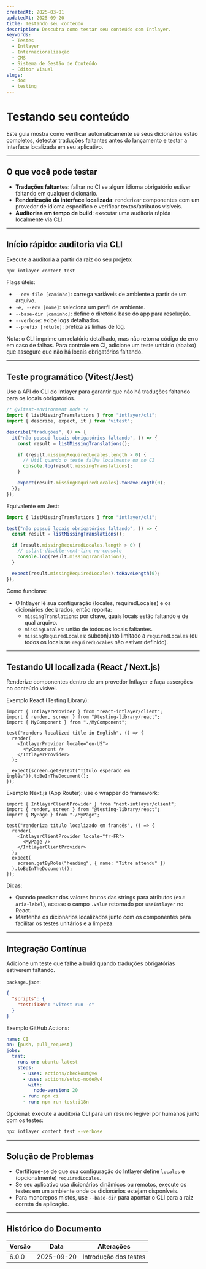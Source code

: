 ```yaml
---
createdAt: 2025-03-01
updatedAt: 2025-09-20
title: Testando seu conteúdo
description: Descubra como testar seu conteúdo com Intlayer.
keywords:
  - Testes
  - Intlayer
  - Internacionalização
  - CMS
  - Sistema de Gestão de Conteúdo
  - Editor Visual
slugs:
  - doc
  - testing
---
```


# Testando seu conteúdo

Este guia mostra como verificar automaticamente se seus dicionários estão completos, detectar traduções faltantes antes do lançamento e testar a interface localizada em seu aplicativo.

---

## O que você pode testar

- **Traduções faltantes**: falhar no CI se algum idioma obrigatório estiver faltando em qualquer dicionário.
- **Renderização da interface localizada**: renderizar componentes com um provedor de idioma específico e verificar textos/atributos visíveis.
- **Auditorias em tempo de build**: executar uma auditoria rápida localmente via CLI.

---

## Início rápido: auditoria via CLI

Execute a auditoria a partir da raiz do seu projeto:

```bash
npx intlayer content test
```

Flags úteis:

- `--env-file [caminho]`: carrega variáveis de ambiente a partir de um arquivo.
- `-e, --env [nome]`: seleciona um perfil de ambiente.
- `--base-dir [caminho]`: define o diretório base do app para resolução.
- `--verbose`: exibe logs detalhados.
- `--prefix [rótulo]`: prefixa as linhas de log.

Nota: o CLI imprime um relatório detalhado, mas não retorna código de erro em caso de falhas. Para controle em CI, adicione um teste unitário (abaixo) que assegure que não há locais obrigatórios faltando.

---

## Teste programático (Vitest/Jest)

Use a API do CLI do Intlayer para garantir que não há traduções faltando para os locais obrigatórios.

```ts
/* @vitest-environment node */
import { listMissingTranslations } from "intlayer/cli";
import { describe, expect, it } from "vitest";

describe("traduções", () => {
  it("não possui locais obrigatórios faltando", () => {
    const result = listMissingTranslations();

    if (result.missingRequiredLocales.length > 0) {
      // Útil quando o teste falha localmente ou no CI
      console.log(result.missingTranslations);
    }

    expect(result.missingRequiredLocales).toHaveLength(0);
  });
});
```

Equivalente em Jest:

```ts
import { listMissingTranslations } from "intlayer/cli";

test("não possui locais obrigatórios faltando", () => {
  const result = listMissingTranslations();

  if (result.missingRequiredLocales.length > 0) {
    // eslint-disable-next-line no-console
    console.log(result.missingTranslations);
  }

  expect(result.missingRequiredLocales).toHaveLength(0);
});
```

Como funciona:

- O Intlayer lê sua configuração (locales, requiredLocales) e os dicionários declarados, então reporta:
  - `missingTranslations`: por chave, quais locais estão faltando e de qual arquivo.
  - `missingLocales`: união de todos os locais faltantes.
  - `missingRequiredLocales`: subconjunto limitado a `requiredLocales` (ou todos os locais se `requiredLocales` não estiver definido).

---

## Testando UI localizada (React / Next.js)

Renderize componentes dentro de um provedor Intlayer e faça asserções no conteúdo visível.

Exemplo React (Testing Library):

```tsx
import { IntlayerProvider } from "react-intlayer/client";
import { render, screen } from "@testing-library/react";
import { MyComponent } from "./MyComponent";

test("renders localized title in English", () => {
  render(
    <IntlayerProvider locale="en-US">
      <MyComponent />
    </IntlayerProvider>
  );

  expect(screen.getByText("Título esperado em inglês")).toBeInTheDocument();
});
```

Exemplo Next.js (App Router): use o wrapper do framework:

```tsx
import { IntlayerClientProvider } from "next-intlayer/client";
import { render, screen } from "@testing-library/react";
import { MyPage } from "./MyPage";

test("renderiza título localizado em francês", () => {
  render(
    <IntlayerClientProvider locale="fr-FR">
      <MyPage />
    </IntlayerClientProvider>
  );
  expect(
    screen.getByRole("heading", { name: "Titre attendu" })
  ).toBeInTheDocument();
});
```

Dicas:

- Quando precisar dos valores brutos das strings para atributos (ex.: `aria-label`), acesse o campo `.value` retornado por `useIntlayer` no React.
- Mantenha os dicionários localizados junto com os componentes para facilitar os testes unitários e a limpeza.

---

## Integração Contínua

Adicione um teste que falhe a build quando traduções obrigatórias estiverem faltando.

`package.json`:

```json
{
  "scripts": {
    "test:i18n": "vitest run -c"
  }
}
```

Exemplo GitHub Actions:

```yaml
name: CI
on: [push, pull_request]
jobs:
  test:
    runs-on: ubuntu-latest
    steps:
      - uses: actions/checkout@v4
      - uses: actions/setup-node@v4
        with:
          node-version: 20
      - run: npm ci
      - run: npm run test:i18n
```

Opcional: execute a auditoria CLI para um resumo legível por humanos junto com os testes:

```bash
npx intlayer content test --verbose
```

---

## Solução de Problemas

- Certifique-se de que sua configuração do Intlayer define `locales` e (opcionalmente) `requiredLocales`.
- Se seu aplicativo usa dicionários dinâmicos ou remotos, execute os testes em um ambiente onde os dicionários estejam disponíveis.
- Para monorepos mistos, use `--base-dir` para apontar o CLI para a raiz correta da aplicação.

---

## Histórico do Documento

| Versão | Data       | Alterações            |
| ------ | ---------- | --------------------- |
| 6.0.0  | 2025-09-20 | Introdução dos testes |
